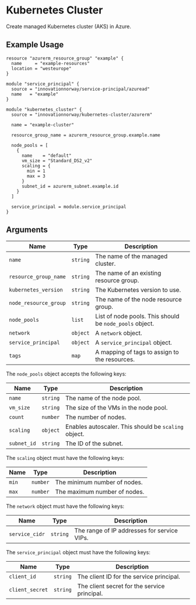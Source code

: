 # Kubernetes Cluster

Create managed Kubernetes cluster (AKS) in Azure.

## Example Usage

```hcl
resource "azurerm_resource_group" "example" {
  name     = "example-resources"
  location = "westeurope"
}

module "service_principal" {
  source = "innovationnorway/service-principal/azuread"
  name   = "example"
}

module "kubernetes_cluster" {
  source = "innovationnorway/kubernetes-cluster/azurerm"

  name = "example-cluster"

  resource_group_name = azurerm_resource_group.example.name

  node_pools = [
    {
      name    = "default"
      vm_size = "Standard_DS2_v2"
      scaling = {
        min = 1
        max = 3
      }
      subnet_id = azurerm_subnet.example.id
    }
  ]

  service_principal = module.service_principal
}
```

## Arguments

| Name | Type | Description |
| --- | --- | --- |
| `name` | `string` | The name of the managed cluster. |
| `resource_group_name` | `string` | The name of an existing resource group. |
| `kubernetes_version` | `string` | The Kubernetes version to use. |
| `node_resource_group` | `string` | The name of the node resource group. |
| `node_pools` | `list` | List of node pools. This should be `node_pools` object. |
| `network` | `object` | A `network` object. |
| `service_principal` | `object` | A `service_principal` object. |
| `tags` | `map` | A mapping of tags to assign to the resources. |

The `node_pools` object accepts the following keys:

| Name | Type | Description |
| --- | --- | --- |
| `name` | `string` | The name of the node pool. |
| `vm_size` | `string` | The size of the VMs in the node pool. |
| `count` | `number` | The number of nodes. |
| `scaling` | `object` | Enables autoscaler. This should be `scaling` object. |
| `subnet_id` | `string` | The ID of the subnet. |

The `scaling` object must have the following keys:

| Name | Type | Description |
| --- | --- | --- |
| `min` | `number` | The minimum number of nodes. |
| `max` | `number` | The maximum number of nodes. |

The `network` object must have the following keys:

| Name | Type | Description |
| --- | --- | --- |
| `service_cidr` | `string` | The range of IP addresses for service VIPs. |

The `service_principal` object must have the following keys:

| Name | Type | Description |
| --- | --- | --- |
| `client_id` | `string` | The client ID for the service principal. |
| `client_secret` | `string` | The client secret for the service principal. |
